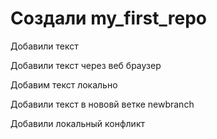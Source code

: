 # Создали my_first_repo

Добавили текст

Добавили текст через веб браузер

Добавим текст локально

Добавили текст в нововй ветке newbranch

Добавили локальный конфликт
